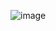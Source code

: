 ![image](https://github.com/prismaticvampire/prismaticvampire/assets/164980717/5c1be0c7-0a8e-44fa-ad92-5ed856188d8e)

